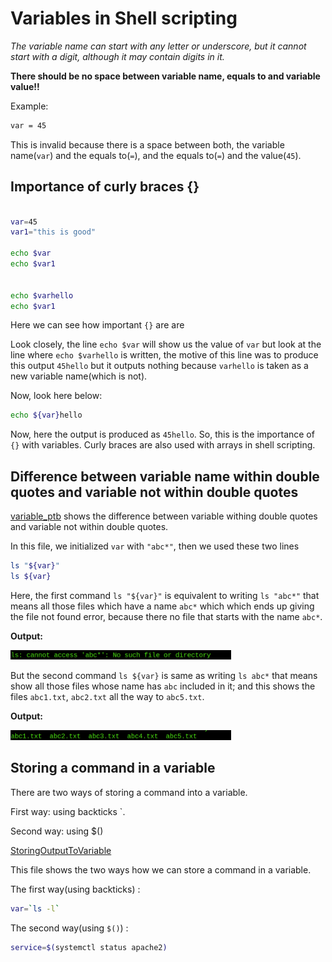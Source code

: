 # Variables in Shell scripting

_The variable name can start with any letter or underscore, but it cannot start with a digit, although it may contain digits in it._

**There should be no space between variable name, equals to and variable value!!**

Example:

```bash
var = 45
```

This is invalid because there is a space between both, the variable name(`var`) and the equals to(`=`), and the equals to(`=`) and the value(`45`).

## Importance of curly braces {}


```bash

var=45
var1="this is good"

echo $var
echo $var1


echo $varhello
echo $var1
```

Here we can see how important `{}` are are

Look closely, the line `echo $var` will show us the value of `var` but look at the line where `echo $varhello` is written, the motive of this line was to produce this output `45hello` but it outputs nothing because `varhello` is taken as a new variable name(which is not).

Now, look here below:

```bash
echo ${var}hello
```

Now, here the output is produced as `45hello`. So, this is the importance of `{}` with variables. Curly braces are also used with arrays in shell scripting.

## Difference between variable name within double quotes and variable not within double quotes

[variable_ptb](https://github.com/C0DER11101/SHELL_Scripting/blob/ShellScript/variable_ptb) shows the difference between variable withing double quotes and variable not within double quotes.


In this file, we initialized `var` with `"abc*"`, then we used these two lines

```bash
ls "${var}"
ls ${var}
```

Here, the first command `ls "${var}"` is equivalent to writing `ls "abc*"` that means all those files which have a name `abc*` which
which ends up giving the file not found error, because there no file that starts with the name `abc*`.

**Output:**

<img src="https://github.com/C0DER11101/SHELL_Scripting/blob/ShellScript/Output1.png" width="70%" height="40%">

But the second command `ls ${var}` is same as writing `ls abc*` that means show all those files whose name has `abc` included in it; and this shows the files `abc1.txt`, `abc2.txt` all the way to `abc5.txt`.

**Output:**

<img src="https://github.com/C0DER11101/SHELL_Scripting/blob/ShellScript/Output2.png" width="70%" height="40%">


## Storing a command in a variable

There are two ways of storing a command into a variable.

First way:  using backticks \`.

Second way: using $()


[StoringOutputToVariable](https://github.com/C0DER11101/SHELL_Scripting/blob/ShellScript/StoringOutputToVariable)

This file shows the two ways how we can store a command in a variable.

The first way(using backticks) :

```bash
var=`ls -l`
```

The second way(using `$()`) :

```bash
service=$(systemctl status apache2)
```
